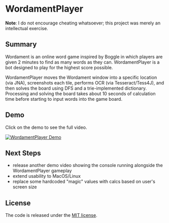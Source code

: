 # WordamentPlayer
**Note**: I do not encourage cheating whatsoever; this project was merely an intellectual exercise.

## Summary
Wordament is an online word game inspired by Boggle in which players are given 2 minutes to find as many words as they can. WordamentPlayer is a bot designed to play for the highest score possible.

WordamentPlayer moves the Wordament window into a specific location (via JNA), screenshots each tile, performs OCR (via Tesseract/Tess4J), and then solves the board using DFS and a trie-implemented dictionary. Processing and solving the board takes about 10 seconds of calculation time before starting to input words into the game board. 

## Demo
Click on the demo to see the full video.

[![WordamentPlayer Demo](https://j.gifs.com/2k2LvA.gif)](https://www.youtube.com/watch?v=qaOtIU-mFYQ)

## Next Steps
* release another demo video showing the console running alongside the WordamentPlayer gameplay
* extend usability to MacOS/Linux
* replace some hardcoded "magic" values with calcs based on user's screen size

## License
The code is released under the [MIT license](https://github.com/akshaths/WordamentPlayer/blob/master/LICENSE).
